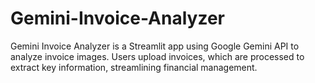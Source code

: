 # Gemini-Invoice-Analyzer
Gemini Invoice Analyzer is a Streamlit app using Google Gemini API to analyze invoice images. Users upload invoices, which are processed to extract key information, streamlining financial management.
